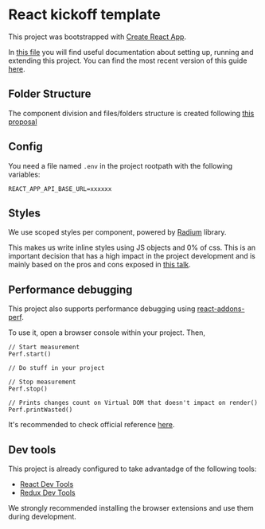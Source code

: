 React kickoff template
==========================

This project was bootstrapped with [Create React App](https://github.com/facebookincubator/create-react-app).

In [this file](docs/README.md) you will find useful documentation about setting up, running and extending this project.
You can find the most recent version of this guide [here](https://github.com/facebookincubator/create-react-app/blob/master/packages/react-scripts/template/README.md).


## Folder Structure

The component division and files/folders structure is created following [this proposal](https://gist.github.com/ryanflorence/daafb1e3cb8ad740b346)

## Config

You need a file named `.env` in the project rootpath with the following variables:

```
REACT_APP_API_BASE_URL=xxxxxx
```

## Styles

We use scoped styles per component, powered by [Radium](https://github.com/FormidableLabs/radium) library.

This makes us write inline styles using JS objects and 0% of css. This is an important decision that has a high impact in the project development and is mainly based on the pros and cons exposed in [this talk](https://speakerdeck.com/vjeux/react-css-in-js).

## Performance debugging

This project also supports performance debugging using [react-addons-perf](https://www.npmjs.com/package/react-addons-perf).  

To use it, open a browser console within your project. Then,
```
// Start measurement
Perf.start()

// Do stuff in your project

// Stop measurement
Perf.stop()

// Prints changes count on Virtual DOM that doesn't impact on render()
Perf.printWasted()
```

It's recommended to check official reference [here](https://facebook.github.io/react/docs/perf.html).

## Dev tools

This project is already configured to take advantadge of the following tools:
- [React Dev Tools](https://github.com/facebook/react-devtools)
- [Redux Dev Tools](https://github.com/gaearon/redux-devtools)

We strongly recommended installing the browser extensions and use them during development.
